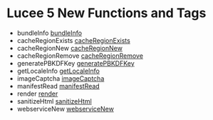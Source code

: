 # Lucee 5 New Functions and Tags

- bundleInfo [bundleInfo](../functions/bundleinfo.md)
- cacheRegionExists [cacheRegionExists](../functions/cacheregionexists.md)
- cacheRegionNew [cacheRegionNew](../functions/cacheregionnew.md)
- cacheRegionRemove [cacheRegionRemove](../functions/cacheregionremove.md)
- generatePBKDFKey [generatePBKDFKey](../functions/generatepbkdfkey.md)
- getLocaleInfo [getLocaleInfo](../functions/getlocaleinfo.md)
- imageCaptcha [imageCaptcha](../functions/imagecaptcha.md)
- manifestRead [manifestRead](../functions/manifestread.md)
- render [render](../functions/render.md)
- sanitizeHtml [sanitizeHtml](../functions/sanitizehtml.md)
- webserviceNew [webserviceNew](../functions/webservicenew.md)
